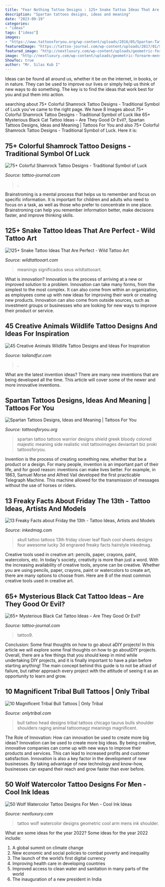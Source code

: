 ```yaml
---
title: "Fear Nothing Tattoo Designs : 125+ Snake Tattoo Ideas That Are Perfect"
description: "Spartan tattoos designs, ideas and meaning"
date: "2023-09-19"
categories:
- "ideas"
tags: ["ideas"]
images:
- "https://www.tattoosforyou.org/wp-content/uploads/2016/05/Spartan-Tattoo-Designs.jpg"
featuredImage: "https://tattoo-journal.com/wp-content/uploads/2017/01/Shamrock-Tattoo-67.jpg"
featured_image: "http://nextluxury.com/wp-content/uploads/geometric-forearm-mens-wolf-watercolor-tattoo-designs.jpg"
image: "http://nextluxury.com/wp-content/uploads/geometric-forearm-mens-wolf-watercolor-tattoo-designs.jpg"
ShowToc: true
author: "Mr. Silas Kub I"
---
```



Ideas can be found all around us, whether it be on the internet, in books, or in nature. They can be used to improve our lives or simply help us think of new ways to do something. The key is to find the ideas that work best for you and put them into action.

	

		
searching about 75+ Colorful Shamrock Tattoo Designs - Traditional Symbol of Luck you've came to the right page. We have 8 Images about 75+ Colorful Shamrock Tattoo Designs - Traditional Symbol of Luck like 65+ Mysterious Black Cat Tattoo Ideas – Are They Good Or Evil?, Spartan Tattoos Designs, Ideas and Meaning | Tattoos For You and also 75+ Colorful Shamrock Tattoo Designs - Traditional Symbol of Luck. Here it is:
		
    
## 75+ Colorful Shamrock Tattoo Designs - Traditional Symbol Of Luck

<img loading=lazy src="https://tattoo-journal.com/wp-content/uploads/2017/01/Shamrock-Tattoo-67.jpg" onerror="this.onerror=null;this.src='https://tse4.mm.bing.net/th?id=OIP.loh7CSJTgDRLH-5jn0srrwHaHa&amp;pid=15.1';" alt="75+ Colorful Shamrock Tattoo Designs - Traditional Symbol of Luck">

_Source: tattoo-journal.com_

>. 

	

Brainstroming is a mental process that helps us to remember and focus on specific information. It is important for children and adults who need to focus on a task, as well as those who prefer to concentrate in one place. Brainstroming can help you remember information better, make decisions faster, and improve thinking skills.

    
## 125+ Snake Tattoo Ideas That Are Perfect - Wild Tattoo Art

<img loading=lazy src="https://www.wildtattooart.com/wp-content/uploads/2019/07/snake-tattoos-11.jpg" onerror="this.onerror=null;this.src='https://tse3.mm.bing.net/th?id=OIP.K7SZq_UecItoXT7w8v9HrQHaJ4&amp;pid=15.1';" alt="125+ Snake Tattoo Ideas That Are Perfect - Wild Tattoo Art">

_Source: wildtattooart.com_

>meanings significados seus wildtattooart. 

	

What is innovation?
Innovation is the process of arriving at a new or improved solution to a problem. Innovation can take many forms, from the simplest to the most complex. It can also come from within an organization, as employees come up with new ideas for improving their work or creating new products. Innovation can also come from outside sources, such as investment groups or businesses who are looking for new ways to improve their product or service.

    
## 45 Creative Animals Wildlife Tattoo Designs And Ideas For Inspiration

<img loading=lazy src="https://tailandfur.com/wp-content/uploads/2014/03/animasl-wildlife-tattoo-39.jpg" onerror="this.onerror=null;this.src='https://tse2.mm.bing.net/th?id=OIP.3Njmp8BS9jNs8aVDeXF2cgHaLH&amp;pid=15.1';" alt="45 Creative Animals Wildlife Tattoo Designs and Ideas For Inspiration">

_Source: tailandfur.com_

>. 

	

What are the latest invention ideas?
There are many new inventions that are being developed all the time. This article will cover some of the newer and more innovative inventions.

    
## Spartan Tattoos Designs, Ideas And Meaning | Tattoos For You

<img loading=lazy src="https://www.tattoosforyou.org/wp-content/uploads/2016/05/Spartan-Tattoo-Designs.jpg" onerror="this.onerror=null;this.src='https://tse2.mm.bing.net/th?id=OIP.f2VbVB5BaXgN6RQXxoy0dQHaKE&amp;pid=15.1';" alt="Spartan Tattoos Designs, Ideas and Meaning | Tattoos For You">

_Source: tattoosforyou.org_

>spartan tattoo tattoos warrior designs shield greek bloody colored majestic meaning side realistic visit tattooimages deviantart biz proki tattoosforyou. 

	

Invention is the process of creating something new, whether that be a product or a design. For many people, invention is an important part of their life, and for good reason: inventions can make lives better. For example, in 1863, Samuel Morse and Alfred Vail developed the first practicable Telegraph Machine. This machine allowed for the transmission of messages without the use of horses or riders.

    
## 13 Freaky Facts About Friday The 13th - Tattoo Ideas, Artists And Models

<img loading=lazy src="https://www.inkedmag.com/.image/t_share/MTU5MDMyMDQ2NTEyMDU2MDg4/skull.jpg" onerror="this.onerror=null;this.src='https://tse2.mm.bing.net/th?id=OIP.d0NRM-6kyU4sxKyLNSJNOgHaKQ&amp;pid=15.1';" alt="13 Freaky Facts about Friday the 13th - Tattoo Ideas, Artists and Models">

_Source: inkedmag.com_

>skull tattoo tattoos 13th friday clover leaf flash cool sheets designs four awesome lucky 3d engraved freaky facts hairstyle inkedmag. 

	

Creative tools used in creative art: pencils, paper, crayons, paint, watercolors, etc.
In today's society, creativity is more than just a word. With the increasing availability of creative tools, anyone can be creative. Whether you are using pencils, paper, crayons, paint or watercolors to create art, there are many options to choose from. Here are 8 of the most common creative tools used in creative art.

    
## 65+ Mysterious Black Cat Tattoo Ideas – Are They Good Or Evil?

<img loading=lazy src="https://tattoo-journal.com/wp-content/uploads/2016/08/black-cat-tattoo9.jpg" onerror="this.onerror=null;this.src='https://tse1.mm.bing.net/th?id=OIP.YVUH62qSTwLAwN7E0YtP0gHaHa&amp;pid=15.1';" alt="65+ Mysterious Black Cat Tattoo Ideas – Are They Good Or Evil?">

_Source: tattoo-journal.com_

>tattoo9. 

	

Conclusion: Some final thoughts on how to go about aDIY projects!
In this article we will explore some final thoughts on how to go aboutDIY projects. Overall, there are a few things that you should keep in mind while undertaking DIY projects, and it is finally important to have a plan before starting anything! The main concept behind this guide is to not be afraid of failure, but rather approach every project with the attitude of seeing it as an opportunity to learn and grow.

    
## 10 Magnificent Tribal Bull Tattoos | Only Tribal

<img loading=lazy src="https://www.onlytribal.com/wp-content/uploads/2015/12/Tribal-Bull-Head-Tattoo.jpg" onerror="this.onerror=null;this.src='https://tse1.mm.bing.net/th?id=OIP.tOnAfYewaYD1j7QHY1b5pQHaJ4&amp;pid=15.1';" alt="10 Magnificent Tribal Bull Tattoos | Only Tribal">

_Source: onlytribal.com_

>bull tattoo head designs tribal tattoos chicago taurus bulls shoulder shoulders raging animal tattoomagz meanings magnificent. 

	

The Role of Innovation: How can innovation be used to create more big ideas?
Innovation can be used to create more big ideas. By being creative, innovative companies can come up with new ways to improve their products and services. This can lead to increased profits and customer satisfaction. Innovation is also a key factor in the development of new businesses. By taking advantage of new technology and know-how, businesses can expand their reach and grow faster than ever before.

    
## 50 Wolf Watercolor Tattoo Designs For Men - Cool Ink Ideas

<img loading=lazy src="http://nextluxury.com/wp-content/uploads/geometric-forearm-mens-wolf-watercolor-tattoo-designs.jpg" onerror="this.onerror=null;this.src='https://tse4.mm.bing.net/th?id=OIP.-gN2QdZyJdNjCQfR32v5cQHaKU&amp;pid=15.1';" alt="50 Wolf Watercolor Tattoo Designs For Men - Cool Ink Ideas">

_Source: nextluxury.com_

>tattoo wolf watercolor designs geometric cool arm mens ink shoulder. 

	

What are some ideas for the year 2022?
Some ideas for the year 2022 include: 
1. A global summit on climate change 
2. New economic and social policies to combat poverty and inequality 
3. The launch of the world’s first digital currency 
4. Improving health care in developing countries 
5. Improved access to clean water and sanitation in many parts of the world 
6. The inauguration of a new president in India 


